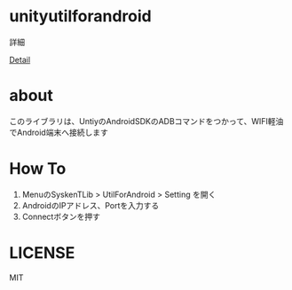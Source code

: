 # unityutilforandroid

詳細

[Detail](Assets/SyskenTLib/UtilForAndroid/README.md)

# about

このライブラリは、UntiyのAndroidSDKのADBコマンドをつかって、WIFI軽油でAndroid端末へ接続します




# How To

1. MenuのSyskenTLib > UtilForAndroid > Setting を開く
2. AndroidのIPアドレス、Portを入力する
3. Connectボタンを押す



# LICENSE

MIT
